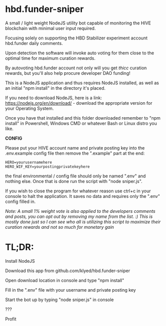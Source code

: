 # hbd.funder-sniper
A small / light weight NodeJS utility bot capable of monitoring the HIVE blockchain with minimal user input required.

Focusing solely on supporting the HBD Stabilizer experiment account hbd.funder daily comments.

Upon detection the software will invoke auto voting for them close to the optimal time for maximum curation rewards.

By autovoting hbd.funder account not only will you get *thicc* curation rewards, but you'll also help procure developer DAO funding!


This is a NodeJS application and thus requires NodeJS installed, as well as an initial "npm install" in the directory it's placed.

If you need to download NodeJS, here is a link: https://nodejs.org/en/download/ - download the appropriate version for your Operating System.

Once you have that installed and this folder downloaded remember to "npm install" in Powershell, Windows CMD or whatever Bash or Linux distro you like.


**CONFIG**

Please put your HIVE account name and private posting key into the .env.example config file then remove the ".example" part at the end:

```
HERO=yourusernamehere
HERO_WIF_KEY=yourpostingprivatekeyhere
```

the final environmental / config file should only be named ".env" and nothing else. Once that is done run the script with "node sniper.js".

If you wish to close the program for whatever reason use ctrl+c in your console to halt the application. It saves no data and requires only the ".env" config filled in.

*Note: A small 1% weight vote is also applied to the developers comments and posts, you can opt out by removing my name from the list. :)*
*This is mostly done just so I can see who all is utilizing this script to maximize their curation rewards and not so much for monetary gain*


# TL;DR:
Install NodeJS

Download this app from github.com/klyed/hbd.funder-sniper

Open download location in console and type "npm install"

Fill in the ".env" file with your username and private posting key

Start the bot up by typing "node sniper.js" in console

???

Profit
